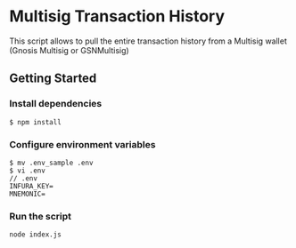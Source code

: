 
# Multisig Transaction History

This script allows to pull the entire transaction history from a Multisig wallet (Gnosis Multisig or GSNMultisig)

## Getting Started

### Install dependencies

```
$ npm install
```

### Configure environment variables

```
$ mv .env_sample .env
$ vi .env
// .env
INFURA_KEY=
MNEMONIC=
```

### Run the script

```
node index.js
```




